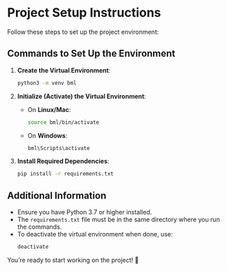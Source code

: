 # Project Setup Instructions

Follow these steps to set up the project environment:

## Commands to Set Up the Environment

1. **Create the Virtual Environment**:
   ```bash
   python3 -m venv bml
   ```

2. **Initialize (Activate) the Virtual Environment**:

   - On **Linux/Mac**:
     ```bash
     source bml/bin/activate
     ```
   - On **Windows**:
     ```cmd
     bml\Scripts\activate
     ```

3. **Install Required Dependencies**:
   ```bash
   pip install -r requirements.txt
   ```

## Additional Information

- Ensure you have Python 3.7 or higher installed.
- The `requirements.txt` file must be in the same directory where you run the commands.
- To deactivate the virtual environment when done, use:
  ```bash
  deactivate
  ```

You’re ready to start working on the project! 🚀

